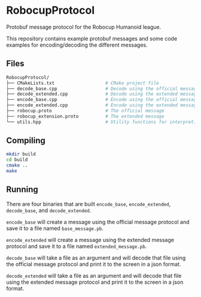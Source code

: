 # RobocupProtocol
Protobuf message protocol for the Robocup Humanoid league.

This repository contains example protobuf messages and some code examples for encoding/decoding the different messages.

## Files
```bash
RobocupProtocol/
├── CMakeLists.txt                   # CMake project file
├── decode_base.cpp                  # Decode using the official message
├── decode_extended.cpp              # Decode using the extended message
├── encode_base.cpp                  # Encode using the official message
├── encode_extended.cpp              # Encode using the extended message
├── robocup.proto                    # The official message
├── robocup_extension.proto          # The extended message
└── utils.hpp                        # Utility functions for interpreting message contents
```

## Compiling
```bash
mkdir build
cd build
cmake ..
make
```

## Running
There are four binaries that are built `encode_base`, `encode_extended`, `decode_base`, and `decode_extended`. 

`encode_base` will create a message using the official message protocol and save it to a file named `base_message.pb`. 

`encode_extended` will create a message using the extended message protocol and save it to a file named `extended_message.pb`. 

`decode_base` will take a file as an argument and will decode that file using the official message protocol and print it to the screen in a json format.

`decode_extended` will take a file as an argument and will decode that file using the extended message protocol and print it to the screen in a json format.


